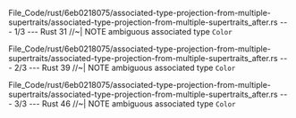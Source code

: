 File_Code/rust/6eb0218075/associated-type-projection-from-multiple-supertraits/associated-type-projection-from-multiple-supertraits_after.rs --- 1/3 --- Rust
                                                                                                                                                            31     //~| NOTE ambiguous associated type `Color`

File_Code/rust/6eb0218075/associated-type-projection-from-multiple-supertraits/associated-type-projection-from-multiple-supertraits_after.rs --- 2/3 --- Rust
                                                                                                                                                            39     //~| NOTE ambiguous associated type `Color`

File_Code/rust/6eb0218075/associated-type-projection-from-multiple-supertraits/associated-type-projection-from-multiple-supertraits_after.rs --- 3/3 --- Rust
                                                                                                                                                            46     //~| NOTE ambiguous associated type `Color`

